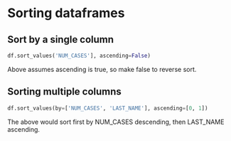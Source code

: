 Sorting dataframes
===================

## Sort by a single column

``` python
df.sort_values('NUM_CASES'], ascending=False)
```

Above assumes ascending is true, so make false to reverse sort.

## Sorting multiple columns

``` python
df.sort_values(by=['NUM_CASES', 'LAST_NAME'], ascending=[0, 1])
```

The above would sort first by NUM_CASES descending, then LAST_NAME ascending.
